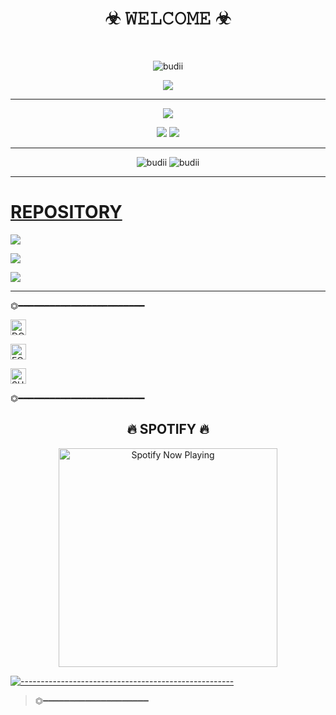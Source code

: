 
  <body>
<h1 align="center">☣ 𝚆𝙴𝙻𝙲𝙾𝙼𝙴 ☣</h1>
<br>
<p align="center">

  <img src="http://readme-typing-svg.herokuapp.com?color=%230B80F7&center=true&vCenter=true&multiline=false&lines=𝐖𝐄𝐋𝐂𝐎𝐌𝐄;𝐌𝐲+𝐧𝐚𝐦𝐞+𝐢𝐬+ᴹᴿ᭄ 𝐅𝐫𝐨𝐧𝐬乂𝐛𝐨𝐭𝐙࿐;𝐅𝐨𝐥𝐥𝐨𝐰+𝐦𝐲+𝐠𝐢𝐭𝐡𝐮𝐛;𝐃𝐨𝐧'𝐭+𝐟𝐨𝐫𝐠𝐞𝐭+𝐭𝐨+𝐠𝐢𝐯𝐞+𝐚+𝐬𝐭𝐚𝐫;🗿" alt="budii">

</p>
<div align="center">
  <p align="center">
</p>
<p align="center"><img src="https://www.codewars.com/users/Frons/badges/large"/>

---

 <p align="center"><a href="https://github.com/AkunGaru"><img src="https://github-readme-stats.vercel.app/api?username=AkunGaru&show_icons=true&theme=midnight-purple"></a></p>
  <img src="https://github-readme-streak-stats.herokuapp.com/?user=AkunGaru&theme=midnight-purple"/></a>
  <img src="https://github-readme-stats.vercel.app/api/top-langs/?username=AkunGaru&layout=compact&theme=midnight-purple&langs_count=12"/><br />
</div>
</p>

---


<p align="center">

  <img src="http://readme-typing-svg.herokuapp.com?color=%230B80F7&center=true&vCenter=true&multiline=false&lines=★" alt="budii">
  <img src="http://readme-typing-svg.herokuapp.com?color=%230B80F7&center=true&vCenter=true&multiline=false&lines=▬▭▬▭▬▭▬▭▬▭▬▭▬▭▬" alt="budii">

</p>

---

<p align="center">
<h1><a href="https://github.com/AkunGaru?tab=repositories">REPOSITORY</a></h1>
</p>

<p align=""><a href="https://github.com/AkunGaru/AUDIO-TO-VN"><img src="https://github-readme-stats.vercel.app/api/pin/?username=AkunGaru&repo=AUDIO-TO-VN&theme=chartreuse-dark"></a></p>
<p align=""><a href="https://github.com/AkunGaru/naze"><img src="https://github-readme-stats.vercel.app/api/pin/?username=AkunGaru&repo=VC-MusicINDO&theme=chartreuse-dark"></a></p>
<p align=""><a href="https://github.com/AkunGaru/nazedev"><img src="https://github-readme-stats.vercel.app/api/pin/?username=AkunGaru&repo=RPG-MD-V5&theme=chartreuse-dark"></a></p>

---

⏣━━━━━━━━━━━━━━━━━━━━━━━━

<a href="https://trakteer.id/frons?quantity=1" target="_blank"><img id="wse-buttons-preview" src="https://cdn.trakteer.id/images/embed/trbtn-red-1.png" height="15" style="border:0px;height:25px;" alt="DONASI FOR ME :V"></a>
</p>
<a href="https://tiktok.com/@frons_1" target="_blank"><img id="wse-buttons-preview" src="https://img.shields.io/badge/TikTok-000000?style=for-the-badge&logo=tiktok&logoColor=white" height="15" style="border:0px;height:25px;" alt="FOLLOW"></a>
</p>
<a href="https://youtube.com/channel/UCDhIyau9b9Ury6Lc2wxMTDQ" target="_blank"><img id="wse-buttons-preview" src="https://img.shields.io/badge/YouTube-FF0000?style=for-the-badge&logo=youtube&logoColor=white" height="15" style="border:0px;height:25px;" alt="SUBSCRIBE"></a>
</p>

</p>
⏣━━━━━━━━━━━━━━━━━━━━━━━━

<h2 align="center">🔥 SPOTIFY 🔥</h2>
<p align="center">
  <a href="https://open.spotify.com/track/4bNvS25ZVMCvLHEUV87mp4?si=yb1PaPVnRgiTYedy8r6i_g&utm_source=copy-link&context=spotify%3Aplaylist%3A37i9dQZF1EIVoBTSiHHsdx&dl_branch=1" target="_blank"><img src="https://now-playing-on-spotify.vercel.app/api/spotify" alt="Spotify Now Playing" width="350"/></a>
</p>

[![-----------------------------------------------------](https://raw.githubusercontent.com/andreasbm/readme/master/assets/lines/colored.png)](#table-of-contents)


> ⏣━━━━━━━━━━━━━━━━━━━━

</div>
</body>
